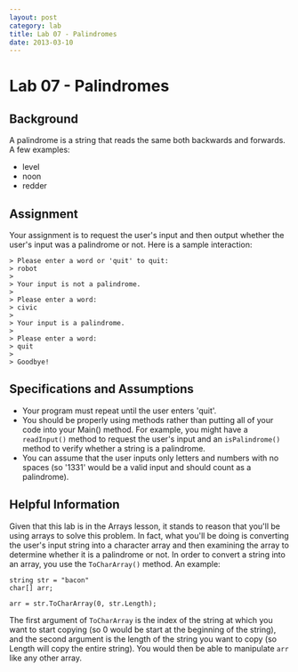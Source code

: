 ```yaml
---
layout: post
category: lab
title: Lab 07 - Palindromes
date: 2013-03-10
---
```

# Lab 07 - Palindromes

## Background

A palindrome is a string that reads the same both backwards and forwards. A few examples:

- level
- noon
- redder

## Assignment

Your assignment is to request the user's input and then output whether the user's input was a 
palindrome or not. Here is a sample interaction:

    > Please enter a word or 'quit' to quit:
    > robot
    >
    > Your input is not a palindrome.
    >
    > Please enter a word:
    > civic
    >
    > Your input is a palindrome.
    >
    > Please enter a word:
    > quit
    >
    > Goodbye!

## Specifications and Assumptions

- Your program must repeat until the user enters 'quit'.
- You should be properly using methods rather than putting all of your code into your Main() 
method. For example, you might have a `readInput()` method to request the user's input and an 
`isPalindrome()` method to verify whether a string is a palindrome.
- You can assume that the user inputs only letters and numbers with no spaces (so '1331' would be 
a valid input and should count as a palindrome).

## Helpful Information

Given that this lab is in the Arrays lesson, it stands to reason that you'll be using arrays to 
solve this problem. In fact, what you'll be doing is converting the user's input string into a 
character array and then examining the array to determine whether it is a palindrome or not. In 
order to convert a string into an array, you use the `ToCharArray()` method. An example:

    string str = "bacon"
    char[] arr;

    arr = str.ToCharArray(0, str.Length);

The first argument of `ToCharArray` is the index of the string at which you want to start copying 
(so 0 would be start at the beginning of the string), and the second argument is the length of the 
string you want to copy (so Length will copy the entire string). You would then be able to 
manipulate `arr` like any other array.